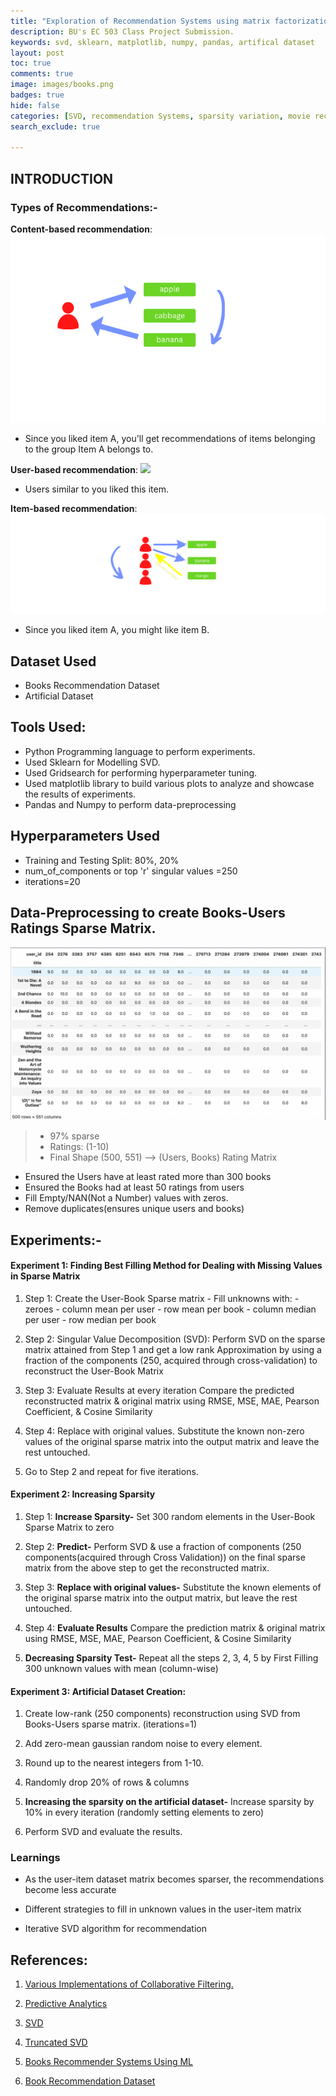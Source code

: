 ```yaml
---
title: "Exploration of Recommendation Systems using matrix factorization algorithm known as SVD"
description: BU's EC 503 Class Project Submission. 
keywords: svd, sklearn, matplotlib, numpy, pandas, artifical dataset 
layout: post
toc: true
comments: true
image: images/books.png
badges: true
hide: false
categories: [SVD, recommendation Systems, sparsity variation, movie recommendation dataset]
search_exclude: true

---
```


## **INTRODUCTION**

### Types of Recommendations:-

**Content-based recommendation**:
![](images/media-3/intro-1.png)

* Since you liked item A, you'll get recommendations of items belonging to the group Item A belongs to.

**User-based recommendation**:
![](images/media-2/intro-1.png)

* Users similar to you liked this item.

**Item-based recommendation**:
![](images/media-3/intro-2.png)

* Since you liked item A, you might like item B.

## **Dataset Used**

* Books Recommendation Dataset
* Artificial Dataset

## **Tools Used:**

- Python Programming language to perform experiments.
- Used Sklearn for Modelling SVD.
- Used Gridsearch for performing hyperparameter tuning.
- Used matplotlib library to build various plots to analyze and showcase the results of experiments.
- Pandas and Numpy to perform data-preprocessing

## **Hyperparameters Used**

- Training and Testing Split: 80%, 20%
- num_of_components or top 'r' singular values =250
- iterations=20

## **Data-Preprocessing to create Books-Users Ratings Sparse Matrix.**
![](images/media-3/Sparse-matrix.png)

> * 97% sparse
> * Ratings: (1-10)
> * Final Shape (500, 551) --> (Users, Books) Rating Matrix

* Ensured the Users have at least rated more than 300 books
* Ensured the Books had at least 50 ratings from users
* Fill Empty/NAN(Not a Number) values with zeros.
* Remove duplicates(ensures unique users and books)

## **Experiments:-**

#### **Experiment 1:** Finding Best Filling Method for Dealing with Missing Values in Sparse Matrix

1. Step 1:  Create the User-Book Sparse matrix - Fill unknowns with:
        - zeroes
        - column mean per user 
        - row mean per book
        - column median per user
        - row median per book
        
2. Step 2:  Singular Value Decomposition (SVD): Perform SVD on the sparse matrix attained from Step 1 and get a low rank Approximation by using a fraction of the components (250, acquired through cross-validation) to reconstruct the User-Book Matrix

3. Step 3: Evaluate Results at every iteration Compare the predicted reconstructed matrix & original matrix using RMSE, MSE, MAE, Pearson Coefficient, & Cosine Similarity

4. Step 4: Replace with original values. Substitute the known non-zero values of the original sparse matrix into the output matrix and leave the rest untouched.

5. Go to Step 2 and repeat for five iterations.

#### **Experiment 2:** Increasing Sparsity

1. Step 1:  **Increase Sparsity-** Set 300 random elements in the User-Book Sparse Matrix to zero

2. Step 2: **Predict-** Perform SVD & use a fraction of components (250 components(acquired through Cross Validation)) on the final sparse matrix from the above step to get the reconstructed matrix.

3. Step 3: **Replace with original values-** Substitute the known elements of the original sparse matrix into the output matrix, but leave the rest untouched. 

4. Step 4: **Evaluate Results** Compare the prediction matrix & original matrix using RMSE, MSE, MAE, Pearson Coefficient, & Cosine Similarity

5. **Decreasing Sparsity Test-** Repeat all the steps 2, 3, 4, 5 by First Filling 300 unknown values with mean (column-wise)

#### **Experiment 3:** Artificial Dataset Creation:

1. Create low-rank (250 components) reconstruction using SVD from Books-Users sparse matrix. (iterations=1)

2. Add zero-mean gaussian random noise to every element. 

3. Round up to the nearest integers from 1-10. 

4. Randomly drop 20% of rows & columns

5. **Increasing the sparsity on the artificial dataset-** Increase sparsity by 10% in every iteration (randomly setting elements to zero)

6. Perform SVD and evaluate the results. 

### **Learnings**

* As the user-item dataset matrix becomes sparser, the recommendations become less accurate

* Different strategies to fill in unknown values in the user-item matrix

* Iterative SVD algorithm for recommendation

## **References:**

1.  [<u>Various Implementations of Collaborative Filtering.</u>](https://towardsdatascience.com/various-implementations-of-collaborative-filtering-100385c6dfe0)

2.  [<u>Predictive Analytics</u>](https://d4datascience.com/category/predictive-analytics/)

3.  [<u>SVD</u>](https://en.wikipedia.org/wiki/Singular_value_decomposition)

4.  [<u>Truncated SVD</u>](https://towardsdatascience.com/recommender-system-singular-value-decomposition-svd-truncated-svd-97096338f361#:~:text=Singular%20value%20decomposition%20(SVD)%20is%20a%20collaborative%20filtering%20method%20for,factor%20model%20for%20matrix%20factorization.)

5.  [<u>Books Recommender Systems Using ML</u>](https://github.com/iNeuron-Pvt-Ltd/Books-Recommender-System-Using-Machine-Learning)

6.  [<u>Book Recommendation Dataset</u>](https://www.kaggle.com/datasets/arashnic/book-recommendation-dataset)
